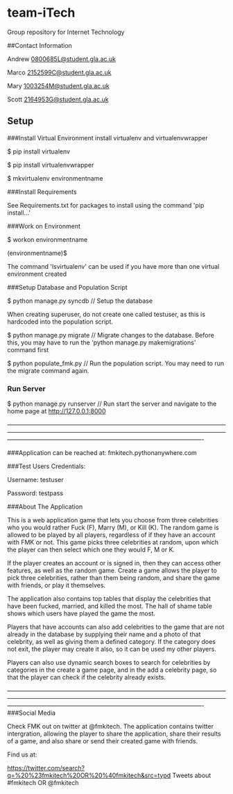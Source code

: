 # team-iTech
Group repository for Internet Technology


##Contact Information

Andrew
0800685L@student.gla.ac.uk

Marco
2152599C@student.gla.ac.uk

Mary
1003254M@student.gla.ac.uk

Scott
2164953G@student.gla.ac.uk

## Setup

###Install Virtual Environment
install virtualenv and virtualenvwrapper

$ pip install virtualenv

$ pip install virtualenvwrapper

$ mkvirtualenv environmentname

###Install Requirements

See Requirements.txt for packages to install using the command 'pip install...'

###Work on Environment

$ workon environmentname

(environmentname)$

The command 'lsvirtualenv' can be used if you have more than one virtual environment created

###Setup Database and Population Script


$ python manage.py syncdb // Setup the database

When creating superuser, do not create one called testuser, as this is hardcoded into the population script.

$ python manage.py migrate // Migrate changes to the database. Before this, you may have to run the 'python manage.py makemigrations' command first

$ python populate_fmk.py // Run the population script. You may need to run the migrate command again.

### Run Server

$ python manage.py runserver  // Run start the server and navigate to the home page at http://127.0.0.1:8000



————————————————————————————————————————————————————————————————————————————————————————————————————————-

###Application can be reached at: fmkitech.pythonanywhere.com

###Test Users Credentials: 

Username: testuser 

Password: testpass

###About The Application

This is a web application game that lets you choose from three celebrities who you would rather Fuck (F), Marry (M), or Kill (K). The random game is allowed to be played by all players, regardless of if they have an account with FMK or not. This game picks three celebrities at random, upon which the player can then select which one they would F, M or K.

If the player creates an account or is signed in, then they can access other features, as well as the random game. Create a game allows the player to pick three celebrities, rather than them being random, and share the game with friends, or play it themselves. 

The application also contains top tables that display the celebrities that have been fucked, married, and killed the most. The hall of shame table shows which users have played the game the most. 

Players that have accounts can also add celebrities to the game that are not already in the database by supplying their name and a photo of that celebrity, as well as giving them a defined category. If the category does not exit, the player may create it also, so it can be used my other players.

Players can also use dynamic search boxes to search for celebrities by categories in the create a game page, and in the add a celebrity page, so that the player can check if the celebrity already exists.

————————————————————————————————————————————————————————————————————————————————————————————————————————-
###Social Media 

Check FMK out on twitter at @fmkitech. The application contains twitter intergration, allowing the player to share the application, share their results of a game, and also share or send their created game with friends.

Find us at: 

https://twitter.com/search?q=%20%23fmkitech%20OR%20%40fmkitech&src=typd
Tweets about #fmkitech OR @fmkitech

